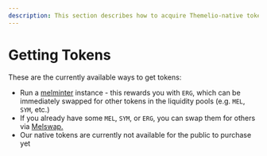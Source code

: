 ```yaml
---
description: This section describes how to acquire Themelio-native tokens
---
```


# Getting Tokens

These are the currently available ways to get tokens:

* Run a [melminter](using-melminter.md) instance - this rewards you with `ERG`, which can be immediately swapped for other tokens in the liquidity pools (e.g. `MEL`, `SYM`, etc.)
* If you already have some `MEL`, `SYM`, or `ERG`, you can swap them for others via [Melswap.](../../using-wallets/melswap-guide.md)
* Our native tokens are currently not available for the public to purchase yet
